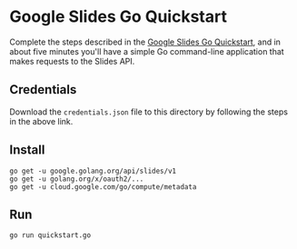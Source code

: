 # Google Slides Go Quickstart

Complete the steps described in the [Google Slides Go Quickstart](https://developers.google.com/slides/quickstart/go), and in about five minutes you'll have a simple Go command-line application that makes requests to the Slides API.

## Credentials

Download the `credentials.json` file to this directory by following the steps in the above link.

## Install

```
go get -u google.golang.org/api/slides/v1
go get -u golang.org/x/oauth2/...
go get -u cloud.google.com/go/compute/metadata
```

## Run

`go run quickstart.go`
